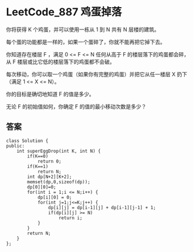 # LeetCode_887 鸡蛋掉落
你将获得 K 个鸡蛋，并可以使用一栋从 1 到 N  共有 N 层楼的建筑。

每个蛋的功能都是一样的，如果一个蛋碎了，你就不能再把它掉下去。

你知道存在楼层 F ，满足 0 <= F <= N 任何从高于 F 的楼层落下的鸡蛋都会碎，从 F 楼层或比它低的楼层落下的鸡蛋都不会破。

每次移动，你可以取一个鸡蛋（如果你有完整的鸡蛋）并把它从任一楼层 X 扔下（满足 1 <= X <= N）。

你的目标是确切地知道 F 的值是多少。

无论 F 的初始值如何，你确定 F 的值的最小移动次数是多少？

## 答案
```
class Solution {
public:
    int superEggDrop(int K, int N) {
        if(K==0) 
            return 0;
        if(K==1)
            return N;
        int dp[N+2][K+2];
        memset(dp,0,sizeof(dp));
        dp[0][0]=0;
        for(int i = 1;i <= N;i++) {
            dp[i][0] = 0;
            for(int j=1;j<=K;j++) {
                dp[i][j] = dp[i-1][j] + dp[i-1][j-1] + 1;
                if(dp[i][j] >= N)
                    return i;
            }
        }
        return N; 
    }
};
```
